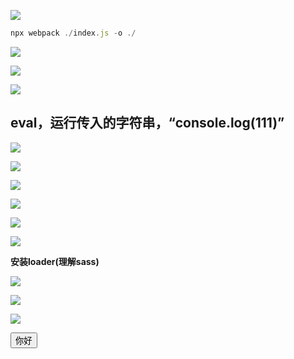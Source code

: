 ![](file://C:\Personal\Documents\IkMarkdown\.assets\316.md166018.1343452.png)

```javascript
npx webpack ./index.js -o ./
```

![](file://C:\Personal\Documents\IkMarkdown\.assets\316.md166035.1979729.png)

![](file://C:\Personal\Documents\IkMarkdown\.assets\316.md166195.1502071.png)

![](file://C:\Personal\Documents\IkMarkdown\.assets\316.md166218.3223817.png)

## eval，运行传入的字符串，“console.log(111)”

![](file://C:\Personal\Documents\IkMarkdown\.assets\316.md168668.0410745.png)

![](file://C:\Personal\Documents\IkMarkdown\.assets\316.md168931.1434498.png)

![](file://C:\Personal\Documents\IkMarkdown\.assets\316.md169133.5178251.png)

![](file://C:\Personal\Documents\IkMarkdown\.assets\316.md170193.314602.png)

![](file://C:\Personal\Documents\IkMarkdown\.assets\316.md170797.2456565.png)

![](file://C:\Personal\Documents\IkMarkdown\.assets\316.md171943.9925175.png)

**安装loader(理解sass)**

![](file://C:\Personal\Documents\IkMarkdown\.assets\316.md172168.9388571.png)

![](file://C:\Personal\Documents\IkMarkdown\.assets\316.md172365.8270354.png)

![](file://C:\Personal\Documents\IkMarkdown\.assets\316.md179148.022251.png)

<button>你好</button>
